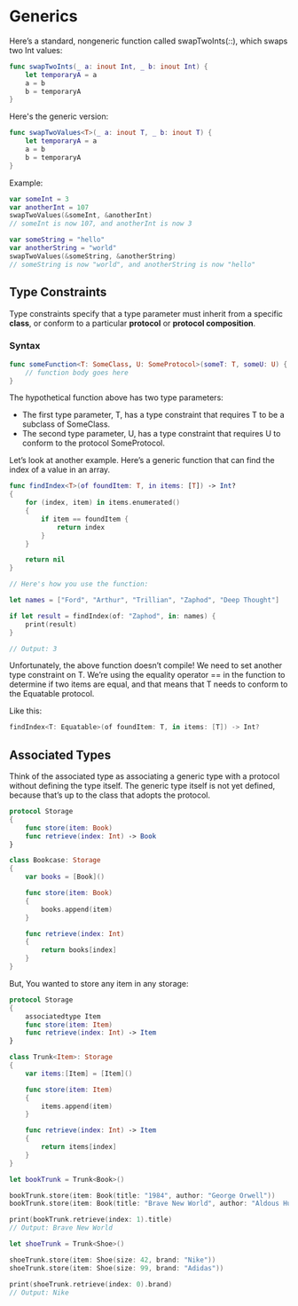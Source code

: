 # Generics

Here’s a standard, nongeneric function called swapTwoInts(_:_:), which swaps two Int values:

```swift
func swapTwoInts(_ a: inout Int, _ b: inout Int) {
    let temporaryA = a
    a = b
    b = temporaryA
}
```

Here's the generic version:

```swift
func swapTwoValues<T>(_ a: inout T, _ b: inout T) {
    let temporaryA = a
    a = b
    b = temporaryA
}
```

Example:

```swift
var someInt = 3
var anotherInt = 107
swapTwoValues(&someInt, &anotherInt)
// someInt is now 107, and anotherInt is now 3

var someString = "hello"
var anotherString = "world"
swapTwoValues(&someString, &anotherString)
// someString is now "world", and anotherString is now "hello"
```

## Type Constraints

Type constraints specify that a type parameter must inherit from a specific **class**, or conform to a particular **protocol** or **protocol composition**.

### Syntax

```swift
func someFunction<T: SomeClass, U: SomeProtocol>(someT: T, someU: U) {
    // function body goes here
}
```

The hypothetical function above has two type parameters:

- The first type parameter, T, has a type constraint that requires T to be a subclass of SomeClass.
- The second type parameter, U, has a type constraint that requires U to conform to the protocol SomeProtocol.

Let’s look at another example. Here’s a generic function that can find the index of a value in an array.

```swift
func findIndex<T>(of foundItem: T, in items: [T]) -> Int?
{
    for (index, item) in items.enumerated()
    {
        if item == foundItem {
            return index
        }
    }

    return nil
}

// Here's how you use the function:

let names = ["Ford", "Arthur", "Trillian", "Zaphod", "Deep Thought"]

if let result = findIndex(of: "Zaphod", in: names) {
    print(result)
}

// Output: 3
```

Unfortunately, the above function doesn’t compile! We need to set another type constraint on T. We’re using the equality operator == in the function to determine if two items are equal, and that means that T needs to conform to the Equatable protocol.

Like this:

```swift
findIndex<T: Equatable>(of foundItem: T, in items: [T]) -> Int?
```

## Associated Types

Think of the associated type as associating a generic type with a protocol without defining the type itself. The generic type itself is not yet defined, because that’s up to the class that adopts the protocol.

```swift
protocol Storage
{
    func store(item: Book)
    func retrieve(index: Int) -> Book
}
```

```swift
class Bookcase: Storage
{
    var books = [Book]()

    func store(item: Book)
    {
        books.append(item)
    }

    func retrieve(index: Int)
    {
        return books[index]
    }
}
```

But, You wanted to store any item in any storage:

```swift
protocol Storage
{
    associatedtype Item
    func store(item: Item)
    func retrieve(index: Int) -> Item
}
```

```swift
class Trunk<Item>: Storage
{
    var items:[Item] = [Item]()

    func store(item: Item)
    {
        items.append(item)
    }

    func retrieve(index: Int) -> Item
    {
        return items[index]
    }
}
```

```swift
let bookTrunk = Trunk<Book>()

bookTrunk.store(item: Book(title: "1984", author: "George Orwell"))
bookTrunk.store(item: Book(title: "Brave New World", author: "Aldous Huxley"))

print(bookTrunk.retrieve(index: 1).title)
// Output: Brave New World

let shoeTrunk = Trunk<Shoe>()

shoeTrunk.store(item: Shoe(size: 42, brand: "Nike"))
shoeTrunk.store(item: Shoe(size: 99, brand: "Adidas"))

print(shoeTrunk.retrieve(index: 0).brand)
// Output: Nike
```